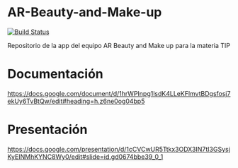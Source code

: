 # AR-Beauty-and-Make-up

[![Build Status](https://www.travis-ci.com/AR-Beauty-and-Make-up/AR-Beauty-and-Make-up-backend.svg?branch=master&status=passedr)](https://www.travis-ci.com/github/AR-Beauty-and-Make-up/AR-Beauty-and-Make-up-backend)

Repositorio de la app del equipo AR Beauty and Make up para la materia TIP

# Documentación
https://docs.google.com/document/d/1hrWPInpg1lsdK4LLeKFlmvtBDgsfosj7ekUy6TvBtQw/edit#heading=h.z6ne0og04bp5

# Presentación
https://docs.google.com/presentation/d/1cCVCwUR5Ttkx3ODX3IN7tI3GSysjKyEINMhKYNC8Wy0/edit#slide=id.gd0674bbe39_0_1
